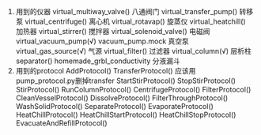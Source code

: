 1. 用到的仪器
                virtual_multiway_valve()                                                        八通阀门
                virtual_transfer_pump()                                                         转移泵
                virtual_centrifuge()                                                            离心机
                virtual_rotavap()                                                               旋蒸仪
                virtual_heatchill()                                                             加热器
                virtual_stirrer()                                                               搅拌器
                virtual_solenoid_valve()                                                        电磁阀
                virtual_vacuum_pump(√)                       vacuum_pump.mock                            真空泵
                virtual_gas_source(√)                                                                    气源
                virtual_filter()                                                                过滤器
                virtual_column(√)                                                               层析柱
                separator()                         homemade_grbl_conductivity                  分液漏斗
2. 用到的protocol
                AddProtocol()
                TransferProtocol()                  应该用pump_protocol.py删掉transfer
                StartStirProtocol()
                StopStirProtocol()
                StirProtocol()
                RunColumnProtocol()
                CentrifugeProtocol()
                FilterProtocol()
                CleanVesselProtocol()
                DissolveProtocol()
                FilterThroughProtocol()
                WashSolidProtocol()
                SeparateProtocol()
                EvaporateProtocol()
                HeatChillProtocol()
                HeatChillStartProtocol()
                HeatChillStopProtocol()
                EvacuateAndRefillProtocol()
